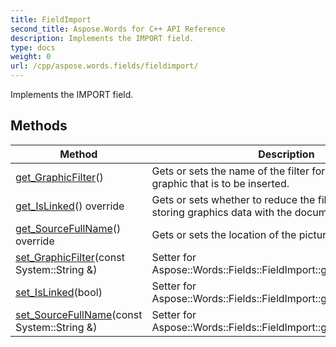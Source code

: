 ```yaml
---
title: FieldImport
second_title: Aspose.Words for C++ API Reference
description: Implements the IMPORT field. 
type: docs
weight: 0
url: /cpp/aspose.words.fields/fieldimport/
---
```


Implements the IMPORT field. 

## Methods

| Method | Description |
| --- | --- |
| [get_GraphicFilter](./get_graphicfilter/)() | Gets or sets the name of the filter for the format of the graphic that is to be inserted.  |
| [get_IsLinked](./get_islinked/)() override | Gets or sets whether to reduce the file size by not storing graphics data with the document.  |
| [get_SourceFullName](./get_sourcefullname/)() override | Gets or sets the location of the picture.  |
| [set_GraphicFilter](./set_graphicfilter/)(const System::String &) | Setter for Aspose::Words::Fields::FieldImport::get_GraphicFilter.  |
| [set_IsLinked](./set_islinked/)(bool) | Setter for Aspose::Words::Fields::FieldImport::get_IsLinked.  |
| [set_SourceFullName](./set_sourcefullname/)(const System::String &) | Setter for Aspose::Words::Fields::FieldImport::get_SourceFullName.  |
